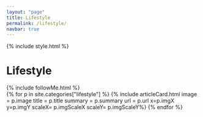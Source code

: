 ```yaml
---
layout: "page"
title: Lifestyle
permalink: /lifestyle/
navbar: true
---
```


{% include style.html %}
<h1>Lifestyle</h1>
{% include followMe.html %}


<div class="grid-container">
{% for p in site.categories["lifestyle"] %}
    {% include articleCard.html image = p.image title = p.title summary = p.summary url = p.url x=p.imgX y=p.imgY scaleX= p.imgScaleX scaleY= p.imgScaleY%}
{% endfor %}
</div>